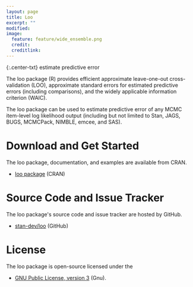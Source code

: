 ```yaml
---
layout: page
title: Loo
excerpt: ""
modified:
image:
  feature: feature/wide_ensemble.png
  credit:
  creditlink:
---
```


{:.center-txt}
estimate predictive error

The loo package <span class="note">(R)</span> provides efficient
approximate leave-one-out cross-validation <span
class="note">(LOO)</span>, approximate standard errors for estimated 
predictive errors <span class="note">(including comparisons)</span>, 
and the widely applicable information criterion <span
class="note">(WAIC)</span>.

The loo package can be used to estimate predictive error of any MCMC
item-level log likelihood output <span class="note">(including but not
limited to Stan, JAGS, BUGS, MCMCPack, NIMBLE, emcee, and SAS)</span>.


# Download and Get Started

The loo package, documentation, and examples are available from CRAN.

* <p>
  <a href="https://cran.r-project.org/web/packages/loo/index.html">loo
  package</a>
  <span class="note">(CRAN)</span>
  </p>

# Source Code and Issue Tracker

The loo package's source code and issue tracker are hosted by GitHub.

* <p>
  <a href="https://github.com/stan-dev/loo">stan-dev/loo</a>
  <span class="note">(GitHub)</span>
  </p>


# License

The loo package is open-source licensed under the 

* <p>
  <a href="http://www.gnu.org/licenses/gpl-3.0.en.html">GNU Public License, version 3</a>
  <span class="note">(Gnu)</span>.
  </p>


